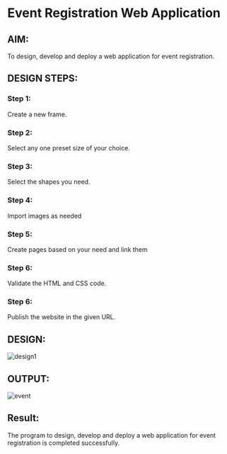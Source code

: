# Event Registration Web Application

## AIM:
To design, develop and deploy a web application for event registration.

## DESIGN STEPS:
### Step 1:
Create a new frame.

### Step 2:
Select any one preset size of your choice.

### Step 3:
Select the shapes you need.

### Step 4:
Import images as needed

### Step 5:
Create pages based on your need and link them

### Step 6:
Validate the HTML and CSS code.

### Step 6:
Publish the website in the given URL.

## DESIGN:
![design1](https://user-images.githubusercontent.com/118753139/215120238-c3a232d3-c681-4fab-9842-98305208c745.png)

## OUTPUT:
![event](https://user-images.githubusercontent.com/118753139/215120319-1bf9817f-d8e0-4784-bdf4-cb29c9e73a6b.png)
## Result:
The program to design, develop and deploy a web application for event registration is completed successfully.
